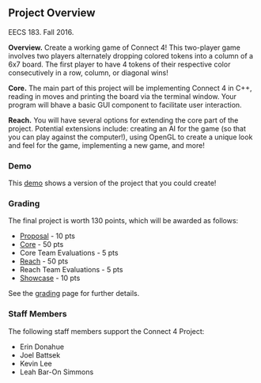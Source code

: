 ## Project Overview
EECS 183. Fall 2016.

**Overview.** Create a working game of Connect 4! This two-player game involves two players alternately dropping colored tokens into a column of a 6x7 board. The first player to have 4 tokens of their respective color consecutively in a row, column, or diagonal wins!

**Core.** The main part of this project will be implementing Connect 4 in C++, reading in moves and printing the board via the terminal window. Your program will bhave a basic GUI component to facilitate user interaction. 

**Reach.** You will have several options for extending the core part of the project. Potential extensions include: creating an AI for the game (so that you can play against the computer!), using OpenGL to create a unique look and feel for the game, implementing a new game, and more!

### Demo
This [demo](https://www.youtube.com/watch?v=1hxmycnrDzo) shows a version of the project that you could create!

### Grading

The final project is worth 130 points, which will be awarded as follows:
* [Proposal](Grading#proposal) - 10 pts
* [Core](Grading#core) - 50 pts
* Core Team Evaluations - 5 pts
* [Reach](Grading#reach) - 50 pts
* Reach Team Evaluations - 5 pts
* [Showcase](Grading#showcase) - 10 pts

See the [grading](Grading) page for further details.

### Staff Members
The following staff members support the Connect 4 Project:
* Erin Donahue
* Joel Battsek
* Kevin Lee
* Leah Bar-On Simmons